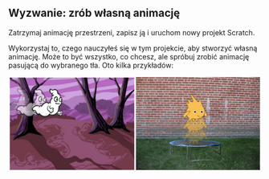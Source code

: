 ## Wyzwanie: zrób własną animację

Zatrzymaj animację przestrzeni, zapisz ją i uruchom nowy projekt Scratch.

Wykorzystaj to, czego nauczyłeś się w tym projekcie, aby stworzyć własną animację. Może to być wszystko, co chcesz, ale spróbuj zrobić animację pasującą do wybranego tła. Oto kilka przykładów:

![zrzut ekranu](images/space-egs.png)